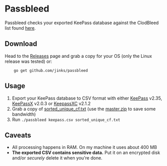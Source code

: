 # Passbleed
Passbleed checks your exported KeePass database against the ClodBleed list
found [here](https://github.com/pirate/sites-using-cloudflare).

## Download
Head to the [Releases](https://github.com/jinks/passbleed/releases) page and grab a copy for your OS (only the Linux release was tested)
or:
```
    go get github.com/jinks/passbleed
```

## Usage
1. Export your KeePass database to CSV format with either [KeePass](http://keepass.info/) v2.35, [KeePassX](https://www.keepassx.org/) v2.0.3 or [KeepassXC](https://keepassxc.org/) v2.1.2
2. Grab a copy of [sorted\_unique\_cf.txt](https://github.com/pirate/sites-using-cloudflare) (use the [master.zip](https://github.com/pirate/sites-using-cloudflare/archive/master.zip) to save some bandwidth)
3. Run `./passbleed keepass.csv sorted_unique_cf.txt`

## Caveats
* All processing happens in RAM. On my machine it uses about 400 MB
* __The exported CSV contains sensitive data.__ Put it on an encrypted disk and/or _securely_ delete it when you're done.


